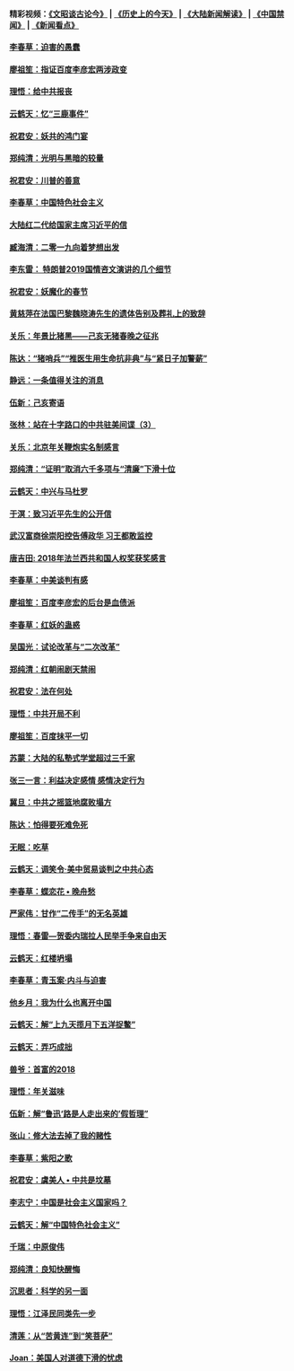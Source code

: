 #### 精彩视频：[《文昭谈古论今》](http://45.76.195.252/wenzhao) | [《历史上的今天》](http://45.76.195.252/today-in-history) | [《大陆新闻解读》](http://45.76.195.252/ntdtv-comedy) | [《中国禁闻》](http://45.76.195.252/ntdtv-news) | [《新闻看点》](http://45.76.195.252/news-insight) 

 #### [李春草：迫害的愚蠢](../pages/nsc993/n11036601.md?t=02110931) 

#### [廖祖笙：指证百度李彦宏两涉政变](../pages/nsc993/n11036579.md?t=02110931) 

#### [理悟：给中共报丧](../pages/nsc993/n11036501.md?t=02110931) 

#### [云鹤天：忆“三鹿事件”](../pages/nsc993/n11036466.md?t=02110931) 

#### [祝君安：妖共的鸿门宴](../pages/nsc993/n11035387.md?t=02110931) 

#### [郑纯清：光明与黑暗的较量](../pages/nsc993/n11035337.md?t=02110931) 

#### [祝君安：川普的善意](../pages/nsc993/n11032077.md?t=02110931) 

#### [李春草：中国特色社会主义](../pages/nsc993/n11032132.md?t=02110931) 

#### [大陆红二代给国家主席习近平的信](../pages/nsc993/n11031995.md?t=02110931) 

#### [臧海清：二零一九向着梦想出发](../pages/nsc993/n11031959.md?t=02110931) 

#### [李东雷： 特朗普2019国情咨文演讲的几个细节](../pages/nsc993/n11031943.md?t=02110931) 

#### [祝君安：妖魔化的春节](../pages/nsc993/n11031747.md?t=02110931) 

#### [黄慈萍在法国巴黎魏晓涛先生的遗体告别及葬礼上的致辞](../pages/nsc993/n11031419.md?t=02110931) 

#### [关乐：年景比猪黑——己亥无猪春晚之征兆](../pages/nsc993/n11031494.md?t=02110931) 

#### [陈达：“猪哨兵”“推医生用生命抗非典”与“紧日子加警薪”](../pages/nsc993/n11027746.md?t=02110931) 

#### [静远：一条值得关注的消息](../pages/nsc993/n11024470.md?t=02110931) 

#### [伍新：己亥寄语](../pages/nsc993/n11024543.md?t=02110931) 

#### [张林：站在十字路口的中共驻美间谍（3）](../pages/nsc993/n11023043.md?t=02110931) 

#### [关乐：北京年关鞭炮实名制感言](../pages/nsc993/n11022630.md?t=02110931) 

#### [郑纯清：“证明”取消六千多项与“清廉”下滑十位](../pages/nsc993/n11022638.md?t=02110931) 

#### [云鹤天：中兴与马杜罗](../pages/nsc993/n11022620.md?t=02110931) 

#### [于溟：致习近平先生的公开信](../pages/nsc993/n11022593.md?t=02110931) 

#### [武汉富商徐崇阳控告傅政华 习王都敢监控](../pages/nsc993/n11022212.md?t=02110931) 

#### [唐吉田: 2018年法兰西共和国人权奖获奖感言](../pages/nsc993/n11021537.md?t=02110931) 

#### [李春草：中美谈判有感](../pages/nsc993/n11019776.md?t=02110931) 

#### [廖祖笙：百度李彦宏的后台是血债派](../pages/nsc993/n11019767.md?t=02110931) 

#### [李春草：红妖的蛊惑](../pages/nsc993/n11017095.md?t=02110931) 

#### [吴国光：试论改革与“二次改革”](../pages/nsc993/n11017055.md?t=02110931) 

#### [郑纯清：红朝闹剧天禁闹](../pages/nsc993/n11017030.md?t=02110931) 

#### [祝君安：法在何处](../pages/nsc993/n11017021.md?t=02110931) 

#### [理悟：中共开局不利](../pages/nsc993/n11016938.md?t=02110931) 

#### [廖祖笙：百度抹平一切](../pages/nsc993/n11014925.md?t=02110931) 

#### [苏蒙：大陆的私塾式学堂超过三千家](../pages/nsc993/n11014334.md?t=02110931) 

#### [张三一言：利益决定感情 感情决定行为](../pages/nsc993/n11012463.md?t=02110931) 

#### [冀旦：中共之摇篮地腐败塌方](../pages/nsc993/n11009533.md?t=02110931) 

#### [陈达：怕得要死难免死](../pages/nsc993/n11009520.md?t=02110931) 

#### [无眠：吃草](../pages/nsc993/n11007940.md?t=02110931) 

#### [云鹤天：调笑令‧美中贸易谈判之中共心态](../pages/nsc993/n11007670.md?t=02110931) 

#### [李春草：蝶恋花  •  晚舟愁](../pages/nsc993/n11006605.md?t=02110931) 

#### [严家伟：甘作“二传手”的无名英雄](../pages/nsc993/n11005340.md?t=02110931) 

#### [理悟：春雷—贺委内瑞拉人民举手争来自由天](../pages/nsc993/n11005334.md?t=02110931) 

#### [云鹤天：红楼坍塌](../pages/nsc993/n11005318.md?t=02110931) 

#### [李春草：青玉案·内斗与迫害](../pages/nsc993/n11005306.md?t=02110931) 

#### [他乡月：我为什么也离开中国](../pages/nsc993/n11003553.md?t=02110931) 

#### [云鹤天：解“上九天揽月下五洋捉鳖”](../pages/nsc993/n11000750.md?t=02110931) 

#### [云鹤天：弄巧成拙](../pages/nsc993/n11000722.md?t=02110931) 

#### [兽爷：首富的2018](../pages/nsc993/n11000693.md?t=02110931) 

#### [理悟：年关滋味](../pages/nsc993/n10998847.md?t=02110931) 

#### [伍新：解“鲁迅‘路是人走出来的’假哲理”](../pages/nsc993/n10998777.md?t=02110931) 

#### [张山：修大法去掉了我的赌性](../pages/nsc993/n10997702.md?t=02110931) 

#### [李春草：紫阳之歌](../pages/nsc993/n10997679.md?t=02110931) 

#### [祝君安：虞美人 • 中共是坟墓](../pages/nsc993/n10996090.md?t=02110931) 

#### [李志宁：中国是社会主义国家吗？](../pages/nsc993/n10996097.md?t=02110931) 

#### [云鹤天：解“中国特色社会主义”](../pages/nsc993/n10996043.md?t=02110931) 

#### [千瑞：中原俊伟](../pages/nsc993/n10995401.md?t=02110931) 

#### [郑纯清：良知快醒悔](../pages/nsc993/n10995385.md?t=02110931) 

#### [沉思者：科学的另一面](../pages/nsc993/n10996074.md?t=02110931) 

#### [理悟：江泽民同类先一步](../pages/nsc993/n10995378.md?t=02110931) 

#### [清莲：从“苦黄连”到“笑菩萨”](../pages/nsc993/n10995466.md?t=02110931) 

#### [Joan：美国人对道德下滑的忧虑](../pages/nsc993/n10995424.md?t=02110931) 

